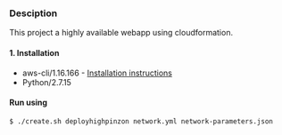### Desciption

This project a highly available webapp using cloudformation.

#### 1. Installation

- aws-cli/1.16.166 - [Installation instructions](https://docs.aws.amazon.com/cli/latest/userguide/cli-chap-install.html)
- Python/2.7.15

#### Run using

```
$ ./create.sh deployhighpinzon network.yml network-parameters.json
```